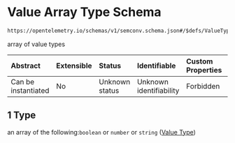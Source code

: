 # Value Array Type Schema

```txt
https://opentelemetry.io/schemas/v1/semconv.schema.json#/$defs/ValueType/oneOf/1
```

array of value types

| Abstract            | Extensible | Status         | Identifiable            | Custom Properties | Additional Properties | Access Restrictions | Defined In                                                                           |
| :------------------ | :--------- | :------------- | :---------------------- | :---------------- | :-------------------- | :------------------ | :----------------------------------------------------------------------------------- |
| Can be instantiated | No         | Unknown status | Unknown identifiability | Forbidden         | Allowed               | none                | [semconv.schema.json\*](../../../schemas/semconv.schema.json "open original schema") |

## 1 Type

an array of the following:`boolean` or `number` or `string` ([Value Type](../value/semconv-opentelemetry-semantic-convention-schema-definitions-value-type-oneof-value-array-type-value-type.md))
